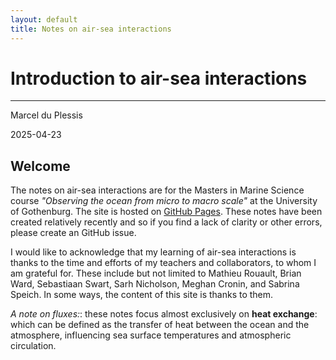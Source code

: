 ```yaml
---
layout: default
title: Notes on air-sea interactions
---
```


# Introduction to air-sea interactions
---

Marcel du Plessis

2025-04-23

## Welcome

The notes on air-sea interactions are for the Masters in Marine Science course *"Observing the ocean from micro to macro scale"* at the University of Gothenburg. The site is hosted on [GitHub Pages](https://github.com/marcelduplessis/air-sea-interactions-notes). These notes have been created relatively recently and so if you find a lack of clarity or other errors, please create an GitHub issue. 

I would like to acknowledge that my learning of air-sea interactions is thanks to the time and efforts of my teachers and collaborators, to whom I am grateful for. These include but not limited to Mathieu Rouault, Brian Ward, Sebastiaan Swart, Sarh Nicholson, Meghan Cronin, and Sabrina Speich. In some ways, the content of this site is thanks to them.

*A note on fluxes:*: these notes focus almost exclusively on **heat exchange**: which can be defined as the transfer of heat between the ocean and the atmosphere, influencing sea surface temperatures and atmospheric circulation. 

